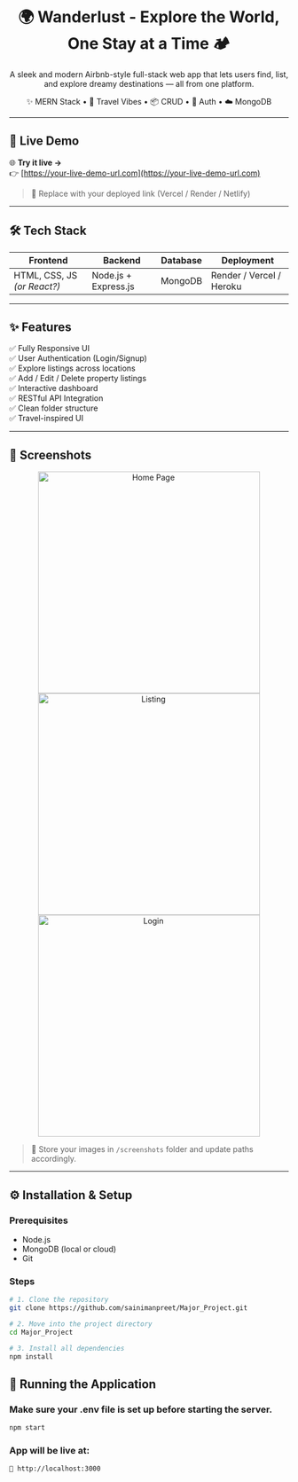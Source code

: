 <h1 align="center">🌍 Wanderlust - Explore the World, One Stay at a Time 🏕️</h1>

<p align="center">
A sleek and modern Airbnb-style full-stack web app that lets users find, list, and explore dreamy destinations — all from one platform.
</p>

<p align="center">
✨ MERN Stack • 🧭 Travel Vibes • 📦 CRUD • 🔐 Auth • ☁️ MongoDB
</p>

---

## 🔗 Live Demo

🌐 **Try it live →**  
👉 [https://your-live-demo-url.com](https://your-live-demo-url.com)

> 📝 Replace with your deployed link (Vercel / Render / Netlify)

---

## 🛠️ Tech Stack

<div align="center">

| Frontend        | Backend        | Database | Deployment |
|-----------------|----------------|----------|------------|
| HTML, CSS, JS *(or React?)* | Node.js + Express.js | MongoDB | Render / Vercel / Heroku |

</div>

---

## ✨ Features

✅ Fully Responsive UI  
✅ User Authentication (Login/Signup)  
✅ Explore listings across locations  
✅ Add / Edit / Delete property listings  
✅ Interactive dashboard  
✅ RESTful API Integration  
✅ Clean folder structure  
✅ Travel-inspired UI

---

## 📸 Screenshots

<p align="center">
  <img src="screenshots/home.png" width="400" alt="Home Page"/>
  <img src="screenshots/listing.png" width="400" alt="Listing"/>
  <img src="screenshots/login.png" width="400" alt="Login"/>
</p>

> 📁 Store your images in `/screenshots` folder and update paths accordingly.

---

## ⚙️ Installation & Setup

### Prerequisites

- Node.js
- MongoDB (local or cloud)
- Git

### Steps

```bash
# 1. Clone the repository
git clone https://github.com/sainimanpreet/Major_Project.git

# 2. Move into the project directory
cd Major_Project

# 3. Install all dependencies
npm install
```
## 🚀 Running the Application
### Make sure your .env file is set up before starting the server.
```bash
npm start
```
### App will be live at:
```bash
📍 http://localhost:3000
```

